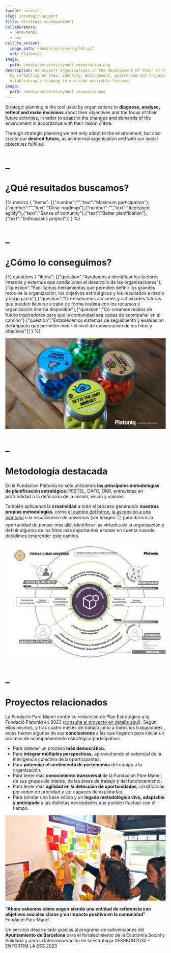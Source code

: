 ```yaml
---
layout: service
slug: strategic-support
title: Strategic accompaniment
collaborators:
  - pare-manel
  - uoc
call_to_action:
  image_path: /media/services/gif01.gif
  url: Platoniq2
Image:
  path: /media/services/symbol_cooperativa.png
description: We support organisations in the development of their strategic plan
  by reflecting on their identity, environment, governance and trajectory,
  establishing a roadmap to envision desirable futures.
image:
  path: /media/services/symbol_innovacio.png
---
```

Strategic planning is the tool used by organisations to **diagnose, analyse, reflect and make decisions** about their objectives and the focus of their future activities, in order to adapt to the changes and demands of the environment in accordance with their raison d'être.

Through strategic planning we not only adapt to the environment, but also create our **desired future,** as an internal organisation and with our social objectives fulfilled.

# _

# ¿Qué resultados buscamos?

{% metrics { "items": [{"number":"","text":"Maximum participation"},{"number":"","text":"Clear roadmap"},{"number":"","text":"Increased agility"},{"text":"Sense of comunity"},{"text":"Better planification"},{"text":"Enthusiastic project"}] } %}

# _

# ¿Cómo lo conseguimos?

{% questions { "items": [{"question":"Ayudamos a identificar los factores internos y externos que condicionan el desarrollo de las organizaciones"},{"question":"Facilitamos herramientas que permiten definir los grandes retos de la organización, los objetivos estratégicos y los resultados a medio y largo plazo"},{"question":"Co-diseñamos acciones y actividades futuras que pueden llevarse a cabo de forma realista con los recursos y organización interna disponible"},{"question":"Co-creamos relatos de futuro inspiradores para que la comunidad sea capaz de acompañar en el camino"},{"question":"Establecemos sistemas de seguimiento y evaluación del impacto que permiten medir el nivel de consecución de los hitos y objetivos"}] } %}

![Sky is the limit](/media/photo_2024-07-31_15-47-45.jpg "Sky is the limit")

# _

# Metodología destacada

En la Fundación Platoniq no sólo utilizamos **las principales metodologías de planificación estratégica**: PESTEL, DAFO, OKR, entrevistas en profundidad o la definición de la misión, visión y valores.

También aplicamos la **creatividad** a todo el proceso generando **nuestras propias metodologías**, cómo [el camino del héroe](https://journal.platoniq.net/es/wilder-journal-2/rethink/plan-estrategico/), [la ascensión a una montaña](https://journal.platoniq.net/es/wilder-journal-2/rethink/strategic-planning/) o la visualización de universos (ver imagen 👇) para darnos la oportunidad de pensar más allá, identificar las virtudes de la organización y definir algunos de los hitos más importantes a tomar en cuenta cuando decidimos emprender este camino.

![Universo](/media/captura-de-pantalla-2024-08-06-a-las-12.13.43.png "Universo")

# _

# Proyectos relacionados

La Fundació Pare Manel confió su redacción de Plan Estratégico a la Fundació Platoniq en 2023 ([consulta el proyecto en detalle aquí](https://platoniq.net/es/projects/pare-manel-acompa%C3%B1amiento-estrat%C3%A9gico/)). Según ellos mismos, y tras cuatro meses de trabajo junto a todos los trabajadores , estas fueron algunas de sus **conclusiones** a las que llegaron para iniciar un proceso de acompañamiento estratégico participativo:

* Para obtener un proceso **más democrático.**
* Para **integrar múltiples perspectivas,** aprovechando el potencial de la inteligencia colectiva de las participantes.
* Para **potenciar el sentimiento de pertenencia** del equipo a la organización.
* Para tener más **conocimiento transversal** de la Fundación Pare Manel, de sus grupos de interés, de las áreas de trabajo y del funcionamiento.
* Para tener más **agilidad en la detección de oportunidades,** clasificarlas por orden de prioridad y ser capaces de explotarlas.
* Para brindar una base sólida y un **legado metodológico vivo, adaptable y anticipado** a las distintas necesidades que pueden fluctuar con el tiempo.

![El equipo de la Fundació Pare Manel](/media/captura-de-pantalla-2024-09-02-a-las-17.11.53.png "El equipo de la Fundació Pare Manel")

**"Ahora sabemos cómo seguir siendo una entidad de referencia con objetivos sociales claros y un impacto positivo en la comunidad"**. Fundació Pare Manel

Un servicio desarrollado gracias al programa de subvenciones del **Ayuntamiento de Barcelona** para el fortalecimiento de la Economía Social y Solidaria y para la Intercooperación en la Estrategia #ESSBCN2030 - ENFORTIM LA ESS 2023
